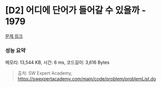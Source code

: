# [D2] 어디에 단어가 들어갈 수 있을까 - 1979 

[문제 링크](https://swexpertacademy.com/main/code/problem/problemDetail.do?contestProbId=AV5PuPq6AaQDFAUq) 

### 성능 요약

메모리: 13,544 KB, 시간: 6 ms, 코드길이: 3,616 Bytes



> 출처: SW Expert Academy, https://swexpertacademy.com/main/code/problem/problemList.do
